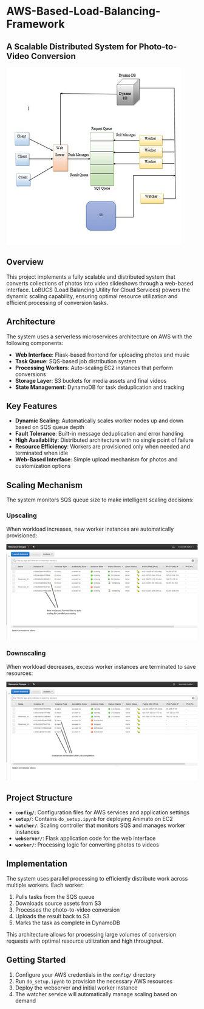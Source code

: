 # AWS-Based-Load-Balancing-Framework

## A Scalable Distributed System for Photo-to-Video Conversion

![Architecture Diagram](https://github.com/sskhandle/AWS-Based-Load-Balancing-Framework/blob/master/animato-master/architecture.JPG)

## Overview

This project implements a fully scalable and distributed system that converts collections of photos into video slideshows through a web-based interface. LoBUCS (Load Balancing Utility for Cloud Services) powers the dynamic scaling capability, ensuring optimal resource utilization and efficient processing of conversion tasks.

## Architecture

The system uses a serverless microservices architecture on AWS with the following components:

- **Web Interface**: Flask-based frontend for uploading photos and music
- **Task Queue**: SQS-based job distribution system
- **Processing Workers**: Auto-scaling EC2 instances that perform conversions
- **Storage Layer**: S3 buckets for media assets and final videos
- **State Management**: DynamoDB for task deduplication and tracking

## Key Features

- **Dynamic Scaling**: Automatically scales worker nodes up and down based on SQS queue depth
- **Fault Tolerance**: Built-in message deduplication and error handling
- **High Availability**: Distributed architecture with no single point of failure
- **Resource Efficiency**: Workers are provisioned only when needed and terminated when idle
- **Web-Based Interface**: Simple upload mechanism for photos and customization options

## Scaling Mechanism

The system monitors SQS queue size to make intelligent scaling decisions:

### Upscaling
When workload increases, new worker instances are automatically provisioned:

![Upscaling Process](https://github.com/sskhandle/AWS-Based-Load-Balancing-Framework/blob/master/Working1(scaling).png)

### Downscaling
When workload decreases, excess worker instances are terminated to save resources:

![Downscaling Process](https://github.com/sskhandle/AWS-Based-Load-Balancing-Framework/blob/master/Working2(scaling).png)

## Project Structure

- **`config/`**: Configuration files for AWS services and application settings
- **`setup/`**: Contains `do_setup.ipynb` for deploying Animato on EC2
- **`watcher/`**: Scaling controller that monitors SQS and manages worker instances
- **`webserver/`**: Flask application code for the web interface
- **`worker/`**: Processing logic for converting photos to videos

## Implementation

The system uses parallel processing to efficiently distribute work across multiple workers. Each worker:
1. Pulls tasks from the SQS queue
2. Downloads source assets from S3
3. Processes the photo-to-video conversion
4. Uploads the result back to S3
5. Marks the task as complete in DynamoDB

This architecture allows for processing large volumes of conversion requests with optimal resource utilization and high throughput.

## Getting Started

1. Configure your AWS credentials in the `config/` directory
2. Run `do_setup.ipynb` to provision the necessary AWS resources
3. Deploy the webserver and initial worker instance
4. The watcher service will automatically manage scaling based on demand
